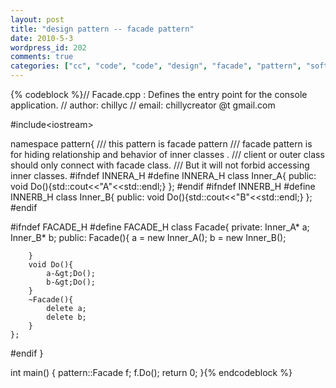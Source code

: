 ```yaml
---
layout: post
title: "design pattern -- facade pattern"
date: 2010-5-3
wordpress_id: 202
comments: true
categories: ["cc", "code", "code", "design", "facade", "pattern", "software-architecture-code"]
---
```

<meta name="_edit_last" content="1" />
<meta name="_su_description" content="software architecture
design pattern of facade" />
<meta name="_su_keywords" content="facade,pattern,code,design" />
<meta name="_su_title" content="facade,pattern,code,design" />
<meta name="views" content="417" />

{% codeblock %}// Facade.cpp : Defines the entry point for the console application.
// author: chillyc
// email: chillycreator @t gmail.com

#include&lt;iostream&gt;

namespace pattern{
	/// this pattern is facade pattern
	/// facade pattern is for hiding relationship and behavior of inner classes .
	/// client or outer class should only connect with facade class.
	/// But it will not forbid accessing inner classes.
#ifndef INNERA_H
#define INNERA_H
	class Inner_A{
	public:
		void Do(){std::cout&lt;&lt;"A"&lt;&lt;std::endl;}
	};
#endif
#ifndef INNERB_H
#define INNERB_H
	class Inner_B{
	public:
		void Do(){std::cout&lt;&lt;"B"&lt;&lt;std::endl;}
	};
#endif

#ifndef FACADE_H
#define FACADE_H
	class Facade{
	private:
		Inner_A* a;
		Inner_B* b;
	public:
		Facade(){
			a = new Inner_A();
			b = new Inner_B();

		}
		void Do(){
			a-&gt;Do();
			b-&gt;Do();
		}
		~Facade(){
			delete a;
			delete b;
		}
	};
#endif
}

int main()
{
	pattern::Facade f;
	f.Do();
	return 0;
}{% endcodeblock %}
 
